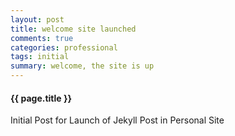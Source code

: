 ```yaml
--- 
layout: post
title: welcome site launched
comments: true
categories: professional
tags: initial
summary: welcome, the site is up
---
```


#### {{ page.title }} 
<p class="meta">Initial Post for Launch of Jekyll Post in Personal Site</p>




